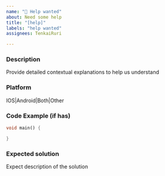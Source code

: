 ```yaml
---
name: "🤔 Help wanted"
about: Need some help
title: "[help]"
labels: "help wanted"
assignees: TenkaiRuri

---
```


### Description
Provide detailed contextual explanations to help us understand

### Platform
IOS|Android|Both|Other

### Code Example (if has)
```dart
void main() {

}
```

### Expected solution
Expect description of the solution
